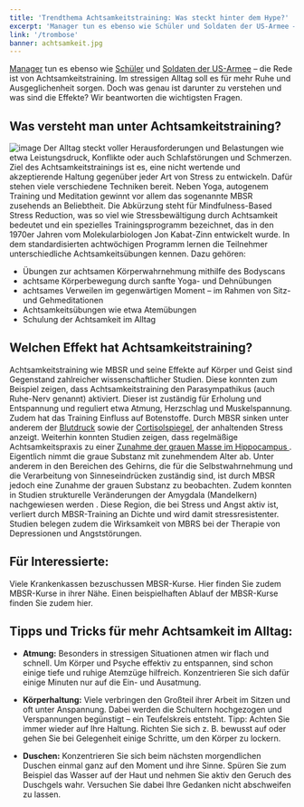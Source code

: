 ```yaml
---
title: 'Trendthema Achtsamkeitstraining: Was steckt hinter dem Hype?'
excerpt: 'Manager tun es ebenso wie Schüler und Soldaten der US-Armee – die Rede ist von Achtsamkeits­training. Im stressigen Alltag soll es für mehr Ruhe und Ausgeglichen­heit sorgen. Doch was genau ist darunter zu verstehen und was sind die Effekte? Wir beantworten die wichtigsten Fragen.'
link: '/trombose'
banner: achtsamkeit.jpg
---
```

[Manager](https://news.sap.com/germany/2018/09/achtsamkeit/) tun es ebenso wie [Schüler](http://www.elisabethenschule.net/achtsamkeit.html) und [Soldaten der US-Armee](https://medschool.ucsd.edu/som/hear/resources/Documents/reslience%20training%20army.pdf) – die Rede ist von Achtsamkeitstraining. Im stressigen Alltag soll es für mehr Ruhe und Ausgeglichen­heit sorgen. Doch was genau ist darunter zu verstehen und was sind die Effekte? Wir beantworten die wichtigsten Fragen.

## Was versteht man unter Achtsamkeitstraining?
![image](https://www.medipresse.de/uploads/images/Achtsamkeitstraining.jpg)
Der Alltag steckt voller Herausforderungen und Belastungen wie etwa Leistungsdruck, Konflikte oder auch Schlafstörungen und Schmerzen. Ziel des Achtsamkeitstrainings ist es, eine nicht wertende und akzeptierende Haltung gegenüber jeder Art von Stress zu entwickeln. Dafür stehen viele verschiedene Techniken bereit. Neben Yoga, autogenem Training und Meditation gewinnt vor allem das sogenannte MBSR zusehends an Beliebtheit. Die Abkürzung steht für Mindfulness-Based Stress Reduction, was so viel wie Stressbewältigung durch Achtsamkeit bedeutet und ein spezielles Trainingsprogramm bezeichnet, das in den 1970er Jahren vom Molekularbiologen Jon Kabat-Zinn entwickelt wurde. In dem standardisierten achtwöchigen Programm lernen die Teilnehmer unterschiedliche Achtsamkeitsübungen kennen. Dazu gehören:

- Übungen zur achtsamen Körperwahrnehmung mithilfe des Bodyscans
- achtsame Körperbewegung durch sanfte Yoga- und Dehnübungen
- achtsames Verweilen im gegenwärtigen Moment – im Rahmen von Sitz- und Gehmeditationen
- Achtsamkeitsübungen wie etwa Atemübungen
- Schulung der Achtsamkeit im Alltag

## Welchen Effekt hat Achtsamkeitstraining?

Achtsamkeitstraining wie MBSR und seine Effekte auf Körper und Geist sind Gegenstand zahlreicher wissenschaftlicher Studien. Diese konnten zum Beispiel zeigen, dass Achtsamkeitstraining den Parasympathikus (auch Ruhe-Nerv genannt) aktiviert. Dieser ist zuständig für Erholung und Entspannung und reguliert etwa Atmung, Herzschlag und Muskelspannung. Zudem hat das Training Einfluss auf Botenstoffe. Durch MBSR sinken unter anderem der [Blutdruck](https://journals.plos.org/plosone/article?id=10.1371/journal.pone.0223095) sowie der [Cortisolspiegel](https://www.researchgate.net/publication/221873645_Influence_of_Mindfulness_Practice_on_Cortisol_and_Sleep_in_Long-Term_and_Short-Term_Meditators), der anhaltenden Stress anzeigt. Weiterhin konnten Studien zeigen, dass regelmäßige Achtsamkeitspraxis zu einer [Zunahme der grauen Masse im Hippocampus ](https://www.ncbi.nlm.nih.gov/pubmed/21071182führt) . Eigentlich nimmt die graue Substanz mit zunehmendem Alter ab. Unter anderem in den Bereichen des Gehirns, die für die Selbstwahrnehmung und die Verarbeitung von Sinneseindrücken zuständig sind, ist durch MBSR jedoch eine Zunahme der grauen Substanz zu beobachten. Zudem konnten in Studien strukturelle Veränderungen der Amygdala (Mandelkern) nachgewiesen werden . Diese Region, die bei Stress und Angst aktiv ist, verliert durch MBSR-Training an Dichte und wird damit stressresistenter. Studien belegen zudem die Wirksamkeit von MBRS bei der Therapie von Depressionen und Angststörungen.

## Für Interessierte:

Viele Krankenkassen bezuschussen MBSR-Kurse. Hier finden Sie zudem MBSR-Kurse in ihrer Nähe. Einen beispielhaften Ablauf der MBSR-Kurse finden Sie zudem hier.

## Tipps und Tricks für mehr Achtsamkeit im Alltag:

- **Atmung:** Besonders in stressigen Situationen atmen wir flach und schnell. Um Körper und Psyche effektiv zu entspannen, sind schon einige tiefe und ruhige Atemzüge hilfreich. Konzentrieren Sie sich dafür einige Minuten nur auf die Ein- und Ausatmung.

- **Körperhaltung:** Viele verbringen den Großteil ihrer Arbeit im Sitzen und oft unter Anspannung. Dabei werden die Schultern hochgezogen und Verspannungen begünstigt – ein Teufelskreis entsteht. Tipp: Achten Sie immer wieder auf Ihre Haltung. Richten Sie sich z. B. bewusst auf oder gehen Sie bei Gelegenheit einige Schritte, um den Körper zu lockern.

- **Duschen:** Konzentrieren Sie sich beim nächsten morgendlichen Duschen einmal ganz auf den Moment und ihre Sinne. Spüren Sie zum Beispiel das Wasser auf der Haut und nehmen Sie aktiv den Geruch des Duschgels wahr. Versuchen Sie dabei Ihre Gedanken nicht abschweifen zu lassen.


